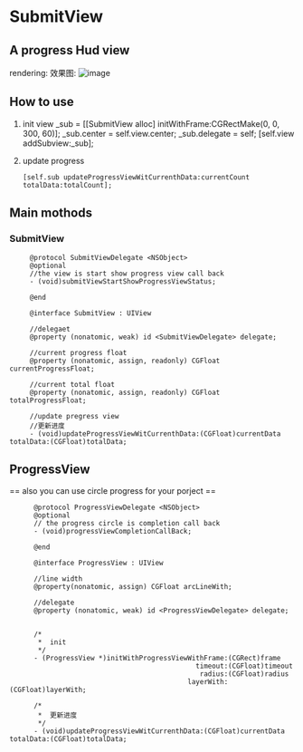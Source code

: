 # SubmitView

## A progress Hud view


rendering:
效果图:
 ![image](https://github.com/DMDavid/SubmitView/blob/master/SubmitView/rendering.gif)


## How to use

1. init view
        _sub = [[SubmitView alloc] initWithFrame:CGRectMake(0, 0, 300, 60)];
        _sub.center = self.view.center;
        _sub.delegate = self;
        [self.view addSubview:_sub];
        
2. update progress 

       [self.sub updateProgressViewWitCurrenthData:currentCount totalData:totalCount];
       
       
       
## Main mothods

### SubmitView

         @protocol SubmitViewDelegate <NSObject>
         @optional
         //the view is start show progress view call back
         - (void)submitViewStartShowProgressViewStatus;

         @end

         @interface SubmitView : UIView

         //delegaet
         @property (nonatomic, weak) id <SubmitViewDelegate> delegate;

         //current progress float
         @property (nonatomic, assign, readonly) CGFloat currentProgressFloat;

         //current total float
         @property (nonatomic, assign, readonly) CGFloat totalProgressFloat;

         //update pregress view
         //更新进度
         - (void)updateProgressViewWitCurrenthData:(CGFloat)currentData totalData:(CGFloat)totalData;
         
         
## ProgressView
== also you can use circle progress for your porject ==

          @protocol ProgressViewDelegate <NSObject>
          @optional
          // the progress circle is completion call back
          - (void)progressViewCompletionCallBack;

          @end

          @interface ProgressView : UIView

          //line width
          @property(nonatomic, assign) CGFloat arcLineWith;

          //delegate
          @property (nonatomic, weak) id <ProgressViewDelegate> delegate;


          /*
           *  init
           */
          - (ProgressView *)initWithProgressViewWithFrame:(CGRect)frame
                                                  timeout:(CGFloat)timeout
                                                   radius:(CGFloat)radius
                                                layerWith:(CGFloat)layerWith;

          /*
           *  更新进度
           */
          - (void)updateProgressViewWitCurrenthData:(CGFloat)currentData totalData:(CGFloat)totalData;


